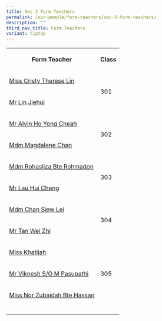 ```yaml
---
title: Sec 3 Form Teachers
permalink: /our-people/form-teachers/sec-3-form-teachers/
description: ""
third_nav_title: Form Teachers
variant: tiptap
---
```

<table><tbody><tr><th rowspan="1" colspan="1"><p>Form Teacher</p></th><th rowspan="1" colspan="1"><p>Class</p></th></tr><tr><td rowspan="1" colspan="1"><p><a href="mailto:see_pei_zhen@schools.gov.sg" rel="noopener noreferrer nofollow" target="_blank">Miss Cristy Therese Lin</a></p></td><td rowspan="2" colspan="1"><p>301</p><p></p></td></tr><tr><td rowspan="1" colspan="1"><p><a href="mailto:wong_jie_yi_andrea@schools.gov.sg" rel="noopener noreferrer nofollow" target="_blank">Mr Lin Jiehui</a></p></td></tr><tr><td rowspan="1" colspan="1"><p><a href="mailto:Low_Yuesi_Georgina@schools.gov.sg" rel="noopener noreferrer nofollow" target="_blank">Mr Alvin Ho Yong Cheah</a></p></td><td rowspan="2" colspan="1"><p>302</p></td></tr><tr><td rowspan="1" colspan="1"><p><a href="mailto:rahmayani_fitri_rohaizat@schools.gov.sg" rel="noopener noreferrer nofollow" target="_blank">Mdm Magdalene Chan</a></p></td></tr><tr><td rowspan="1" colspan="1"><p><a href="mailto:ong_xuehui_clara@schools.gov.sg" rel="noopener noreferrer nofollow" target="_blank">Mdm Rohasliza Bte Rohmadon</a></p></td><td rowspan="2" colspan="1"><p>303</p></td></tr><tr><td rowspan="1" colspan="1"><p><a href="mailto:Tong_Coleman@schools.gov.sg" rel="noopener noreferrer nofollow" target="_blank">Mr Lau Hui Cheng</a></p></td></tr><tr><td rowspan="1" colspan="1"><p><a href="mailto:lee_wen_hock_leroy@schools.gov.sg" rel="noopener noreferrer nofollow" target="_blank">Mdm Chan Siew Lei</a></p></td><td rowspan="2" colspan="1"><p>304</p></td></tr><tr><td rowspan="1" colspan="1"><p><a href="mailto:nurmin_ahmad@schools.gov.sg" rel="noopener noreferrer nofollow" target="_blank">Mr Tan Wei Zhi</a></p></td></tr><tr><td rowspan="1" colspan="1"><p><a href="mailto:choo_lee_ming@schools.gov.sg" rel="noopener noreferrer nofollow" target="_blank">Miss Khatijah</a></p></td><td rowspan="3" colspan="1"><p>305</p></td></tr><tr><td rowspan="1" colspan="1"><p><a href="mailto:hoan_mow_kim@schools.gov.sg" rel="noopener noreferrer nofollow" target="_blank">Mr Viknesh S/O M Pasupathi</a></p></td></tr><tr><td rowspan="1" colspan="1"><p><a href="mailto:chen_jing_yang@schools.gov.sg" rel="noopener noreferrer nofollow" target="_blank">Miss Nor Zubaidah Bte Hassan</a></p></td></tr><tr><td rowspan="1" colspan="1"><p></p></td><td rowspan="1" colspan="1"><p></p></td></tr></tbody></table><p></p>